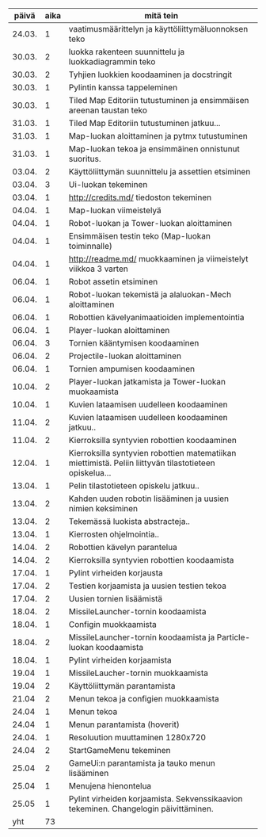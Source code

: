 | päivä  | aika | mitä tein                                                                                             |
| ------ | ---- | ----------------------------------------------------------------------------------------------------- |
| 24.03. | 1    | vaatimusmäärittelyn ja käyttöliittymäluonnoksen teko                                                  |
| 30.03. | 2    | luokka rakenteen suunnittelu ja luokkadiagrammin teko                                                 |
| 30.03. | 2    | Tyhjien luokkien koodaaminen ja docstringit                                                           |
| 30.03. | 1    | Pylintin kanssa tappeleminen                                                                          |
| 30.03. | 1    | Tiled Map Editoriin tutustuminen ja ensimmäisen areenan taustan teko                                  |
| 31.03. | 1    | Tiled Map Editoriin tutustuminen jatkuu...                                                            |
| 31.03. | 1    | Map-luokan aloittaminen ja pytmx tutustuminen                                                         |
| 31.03. | 1    | Map-luokan tekoa ja ensimmäinen onnistunut suoritus.                                                  |
| 03.04. | 2    | Käyttöliittymän suunnittelu ja assettien etsiminen                                                    |
| 03.04. | 3    | Ui-luokan tekeminen                                                                                   |
| 03.04. | 1    | http://credits.md/ tiedoston tekeminen                                                                |
| 04.04. | 1    | Map-luokan viimeistelyä                                                                               |
| 04.04. | 1    | Robot-luokan ja Tower-luokan aloittaminen                                                             |
| 04.04. | 1    | Ensimmäisen testin teko (Map-luokan toiminnalle)                                                      |
| 04.04. | 1    | http://readme.md/ muokkaaminen ja viimeistelyt viikkoa 3 varten                                       |
| 06.04. | 1    | Robot assetin etsiminen                                                                               |
| 06.04. | 1    | Robot-luokan tekemistä ja alaluokan-Mech aloittaminen                                                 |
| 06.04. | 1    | Robottien kävelyanimaatioiden implementointia                                                         |
| 06.04. | 1    | Player-luokan aloittaminen                                                                            |
| 06.04. | 3    | Tornien kääntymisen koodaaminen                                                                       |
| 06.04. | 2    | Projectile-luokan aloittaminen                                                                        |
| 06.04. | 1    | Tornien ampumisen koodaaminen                                                                         |
| 10.04. | 2    | Player-luokan jatkamista ja Tower-luokan muokaamista                                                  |
| 10.04. | 1    | Kuvien lataamisen uudelleen koodaaminen                                                               |
| 11.04. | 2    | Kuvien lataamisen uudelleen koodaaminen jatkuu..                                                      |
| 11.04. | 2    | Kierroksilla syntyvien robottien koodaaminen                                                          |
| 12.04. | 1    | Kierroksilla syntyvien robottien matematiikan miettimistä. Peliin liittyvän tilastotieteen opiskelua… |
| 13.04. | 1    | Pelin tilastotieteen opiskelu jatkuu..                                                                |
| 13.04. | 2    | Kahden uuden robotin lisääminen ja uusien nimien keksiminen                                           |
| 13.04. | 2    | Tekemässä luokista abstracteja..                                                                      |
| 13.04. | 1    | Kierrosten ohjelmointia..                                                                             |
| 14.04. | 2    | Robottien kävelyn parantelua                                                                          |
| 14.04. | 2    | Kierroksilla syntyvien robottien koodaamista                                                          |
| 17.04. | 1    | Pylint virheiden korjausta                                                                            |
| 17.04. | 2    | Testien korjaamista ja uusien testien tekoa                                                           |
| 17.04. | 2    | Uusien tornien lisäämistä                                                                             |
| 18.04. | 2    | MissileLauncher-tornin koodaamista                                                                    |
| 18.04. | 1    | Configin muokkaamista                                                                                 |
| 18.04. | 2    | MissileLauncher-tornin koodaamista ja Particle-luokan koodaamista                                     |
| 18.04. | 1    | Pylint virheiden korjaamista                                                                          |
| 19.04  | 1    | MissileLaucher-tornin muokkaamista                                                                    |
| 19.04  | 2    | Käyttöliittymän parantamista                                                                          |
| 21.04  | 2    | Menun tekoa ja configien muokkaamista                                                                 |
| 24.04  | 1    | Menun tekoa                                                                                           |
| 24.04  | 1    | Menun parantamista (hoverit)                                                                          |
| 24.04. | 1    | Resoluution muuttaminen 1280x720                                                                      |
| 24.04  | 2    | StartGameMenu tekeminen                                                                               |
| 25.04  | 2    | GameUi:n parantamista ja tauko menun lisääminen                                                       |
| 25.04  | 1    | Menujena hienontelua                                                                                  |
| 25.05  | 1    | Pylint virheiden korjaamista. Sekvenssikaavion tekeminen. Changelogin päivittäminen.                  |
| yht    | 73   |                                                                                                       |
